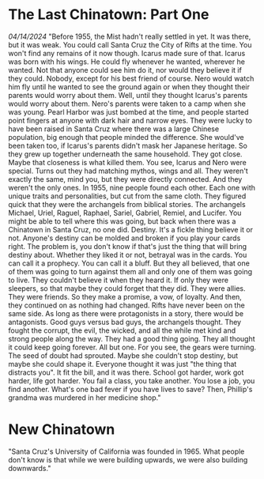 # The Last Chinatown: Part One
*04/14/2024*
"Before 1955, the Mist hadn't really settled in yet. It was there, but it was weak. You could call Santa Cruz the City of Rifts at the time. You won't find any remains of it now though. Icarus made sure of that.
Icarus was born with his wings. He could fly whenever he wanted, wherever he wanted. Not that anyone could see him do it, nor would they believe it if they could. Nobody, except for his best friend of course. Nero would watch him fly until he wanted to see the ground again or when they thought their parents would worry about them. Well, until they thought Icarus's parents would worry about them.
Nero's parents were taken to a camp when she was young. Pearl Harbor was just bombed at the time, and people started point fingers at anyone with dark hair and narrow eyes. They were lucky to have been raised in Santa Cruz where there was a large Chinese population, big enough that people minded the difference. She would've been taken too, if Icarus's parents didn't mask her Japanese heritage. So they grew up together underneath the same household. They got close. Maybe that closeness is what killed them.
You see, Icarus and Nero were special. Turns out they had matching mythos, wings and all. They weren't exactly the same, mind you, but they were directly connected. And they weren't the only ones.
In 1955, nine people found each other. Each one with unique traits and personalities, but cut from the same cloth. They figured quick that they were the archangels from biblical stories. The archangels Michael, Uriel, Raguel, Raphael, Sariel, Gabriel, Remiel, and Lucifer. You might be able to tell where this was going, but back when there was a Chinatown in Santa Cruz, no one did.
Destiny. It's a fickle thing believe it or not. Anyone's destiny can be molded and broken if you play your cards right. The problem is, you don't know if that's just the thing that will bring destiny about. Whether they liked it or not, betrayal was in the cards.
You can call it a prophecy. You can call it a bluff. But they all believed, that one of them was going to turn against them all and only one of them was going to live. They couldn't believe it when they heard it. If only they were sleepers, so that maybe they could forget that they did. They were allies. They were friends. So they make a promise, a vow, of loyalty. And then, they continued on as nothing had changed.
Rifts have never been on the same side. As long as there were protagonists in a story, there would be antagonists. Good guys versus bad guys, the archangels thought. They fought the corrupt, the evil, the wicked, and all the while met kind and strong people along the way. They had a good thing going. They all thought it could keep going forever. All but one. For you see, the gears were turning. The seed of doubt had sprouted. Maybe she couldn't stop destiny, but maybe she could shape it.
Everyone thought it was just "the thing that distracts you". It fit the bill, and it was there. School got harder, work got harder, life got harder. You fail a class, you take another. You lose a job, you find another. What's one bad fever if you have lives to save? Then, Phillip's grandma was murdered in her medicine shop."

# New Chinatown
"Santa Cruz's University of California was founded in 1965. What people don't know is that while we were building upwards, we were also building downwards."